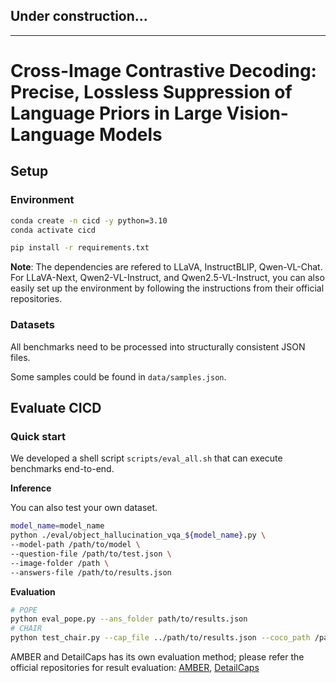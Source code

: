 ## Under construction...
---

# Cross-Image Contrastive Decoding: Precise, Lossless Suppression of Language Priors in Large Vision-Language Models

## Setup

### Environment

```bash
conda create -n cicd -y python=3.10
conda activate cicd

pip install -r requirements.txt
```

**Note**: The dependencies are refered to LLaVA, InstructBLIP, Qwen-VL-Chat. For LLaVA-Next, Qwen2-VL-Instruct, and Qwen2.5-VL-Instruct, you can also easily set up the environment by following the instructions from their official repositories.

### Datasets

All benchmarks need to be processed into structurally consistent JSON files.

Some samples could be found in `data/samples.json`.


## Evaluate CICD


### Quick start

We developed a shell script `scripts/eval_all.sh` that can execute benchmarks end-to-end.

**Inference**

You can also test your own dataset.
```bash
model_name=model_name
python ./eval/object_hallucination_vqa_${model_name}.py \
--model-path /path/to/model \
--question-file /path/to/test.json \
--image-folder /path \
--answers-file /path/to/results.json

```

**Evaluation**

```bash
# POPE
python eval_pope.py --ans_folder path/to/results.json
# CHAIR
python test_chair.py --cap_file ../path/to/results.json --coco_path /path/to/coco
```

AMBER and DetailCaps has its own evaluation method; please refer the official repositories for result evaluation:  [AMBER](https://github.com/junyangwang0410/AMBER), [DetailCaps](https://github.com/foundation-multimodal-models/CAPTURE?tab=readme-ov-file)

